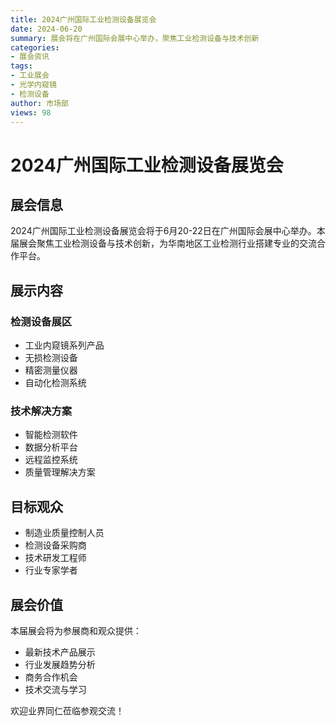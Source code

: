 ```yaml
---
title: 2024广州国际工业检测设备展览会
date: 2024-06-20
summary: 展会将在广州国际会展中心举办，聚焦工业检测设备与技术创新
categories:
- 展会资讯
tags:
- 工业展会
- 光学内窥镜
- 检测设备
author: 市场部
views: 98
---
```


# 2024广州国际工业检测设备展览会

## 展会信息

2024广州国际工业检测设备展览会将于6月20-22日在广州国际会展中心举办。本届展会聚焦工业检测设备与技术创新，为华南地区工业检测行业搭建专业的交流合作平台。

## 展示内容

### 检测设备展区
- 工业内窥镜系列产品
- 无损检测设备
- 精密测量仪器
- 自动化检测系统

### 技术解决方案
- 智能检测软件
- 数据分析平台
- 远程监控系统
- 质量管理解决方案

## 目标观众

- 制造业质量控制人员
- 检测设备采购商
- 技术研发工程师
- 行业专家学者

## 展会价值

本届展会将为参展商和观众提供：
- 最新技术产品展示
- 行业发展趋势分析
- 商务合作机会
- 技术交流与学习

欢迎业界同仁莅临参观交流！